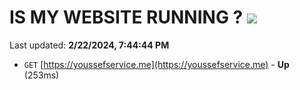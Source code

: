 # IS MY WEBSITE RUNNING ? [![](https://img.shields.io/static/v1?label=Sponsor&message=%E2%9D%A4&logo=GitHub&color=%23fe8e86)](https://github.com/sponsors/<username>)

Last updated: **2/22/2024, 7:44:44 PM**

- `GET` [https://youssefservice.me](https://youssefservice.me) - **Up** (253ms)
